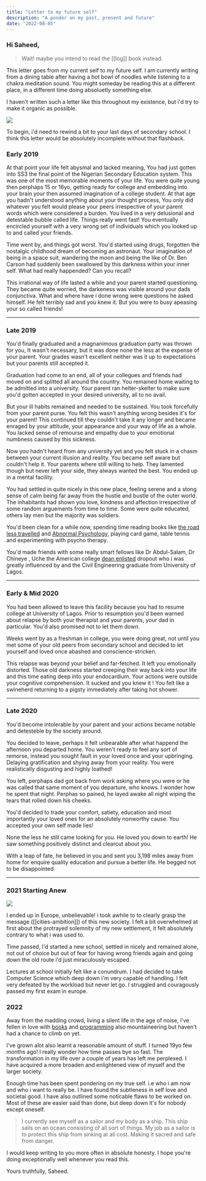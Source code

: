 ```yaml
---
title: "Letter to my future self"
description: "A ponder on my past, present and future"
date: "2022-08-05"
---
```



### Hi Saheed,

> Wait! maybe you intend to read the [[log]] book instead.

This letter goes from my current self to my future self. I am currently writing from a dining table after having a hot bowl of noodles while listening to a chakra meditation sound. You might someday be reading this at a different place, in a different time doing absoluetly something else. 

I haven't written such a letter like this throughout my existence, but i'd try to make it organic as possible. 

![](/relief.jpeg)



To begin,  i'd need to rewind a bit to your last days of secondary school. I think this letter would be absolutely incomplete without that flashback. 

### Early 2019

At that point your life felt abysmal and lacked meaning, You had just gotten into SS3 the final point of the Nigerian Secondary Education system. This was one of the most memorable moments of your life. You were quite young then  perphaps 15 or 16yo, getting ready for college and  embedding into your brain your then assumed imagination of a college student. At that age you hadn't understood anything about your thought process, You only did whatever you felt would please your peers irrespective of your parent words which were considered a burden. You lived in a very delusional and detestable bubble called life. Things really went fast! You eventually encircled yourself with a very wrong set of individuals which you looked up to and called your friends.

Time went by, and things got worst. You'd started using drugs, forgotten the nostalgic childhood dream of becoming an astronaut. Your imagination of being in a space suit, wandering the moon and being the like of  Dr. Ben Carson had suddenly been swallowed by this darkness within your inner self. What had really happended? Can you recall? 

This irrational way of life lasted a while and your parent started questioning. They became quite worried, the darkeness was visible around your dads conjunctiva. What and where have i done wrong were questions he asked himself. He felt terribly sad and you knew it. But you were to busy apeasing your so called friends!

---

### Late 2019

You'd finally graduated and a magnanimous graduation party was thrown for you, It wasn't necessary, but it was done none the less at the expense of your parent. Your grades wasn't excellent neither was it up to expectations but your parents still accepted it. 

Graduation had come to an end, all of your collegues and friends had moved on and splitted all around the country. You remained home waiting to be admitted into a university. Your parent ran helter-skelter to make sure you'd gotten accepted in your desired university, all to no avail. 

But your ill habits remained and needed to be sustained. You took forcefully from your parent purse. You felt this wasn't anything wrong besides it's for your parent! This continued till they couldn't take it any longer and became enraged by your attitude, your appearance and your way of life as a whole. You lacked  sense of remourse and empathy due to your emotional numbness caused by this sickness.

Now you hadn't heard from any university yet and you felt stuck in a chasm between your current illusion and reality. You became self aware but couldn't help it.  Your parents where still willing to help. They lamented though but never left your side, they always wanted the best. You ended up in a mental facility.

You had settled in quite nicely in this new place, feeling serene and a stong sense of calm being far away from the hustle and bustle of the outer world. The inhabitants had shown you love, kindness and affection irrespective of some random arguements from time to time. Some were quite educated, others lay men but the majority was soldiers.

You'd been clean for a while now, spending time reading books like [the road less travelled](https://www.goodreads.com/book/show/347852.The_Road_Less_Traveled) and [Abnormal Psychology](https://www.goodreads.com/book/show/773020.Abnormal_Psychology), playing card game, table tennis and experimenting with psycho therapy.

You'd made friends with some really smart fellows like Dr Abdul-Salam, Dr Chineye , Uche the American college [dean enlisted](https://en.wikipedia.org/wiki/Dean%27s_list) dropout who i was greatly influenced by and the Civil Engineering graduate from University of Lagos.

---

### Early & Mid 2020

You had been allowed to leave this facility because you had to resume college at University of Lagos. Prior to resumption you'd been warned about relapse by both your therapist and your parents, your dad in particular. You'd also promised not to let them down.

Weeks went by as a freshman in college, you were doing great, not until you met some of your old peers from secondary school and decided to let yourself and loved once abashed and conscience-stricken.

This relapse was beyond your belief and far-fetched. It left you emotionally distorted. Those old darkness started creeping their way back into your life and this time eating deep into your endocardium. Your actions were outside your cognitive comprehension. It sucked and you knew it ! You felt like a swineherd returning to a pigsty immediately after taking hot shower.


---



### Late 2020
You'd become intolerable by your parent and your actions became notable and detesteble by the society around.

You decided to leave, perhaps it felt unbearable after what happend the afternoon you departed home. You weren't ready to feel any sort of remorse, instead you sought fault in your loved once and your upbringing. Delaying gratification and shying away from your reality. You were realistically disgusting and highly loathed!

You left, perphaps dad got back from work asking where you were or he was called that same moment of you departure, who knows. I wonder how he spent that night. Perphas so pained, he layed awake all night wiping the tears that rolled down his cheeks. 

You'd decided to trade your comfort, satiety, education and most importantly your loved ones for an absolutely nonworthy cause. You accepted your own self made lies!

None the less he still came looking for you. He loved you down to earth! He saw something positively distinct and clearcut about you. 

With a leap of fate, he believed in you and sent you 3,198 miles away from home for enquire quality education and pursue a better life. He begged not to be disappointed. 

---

### 2021 Starting Anew

![](/tranquil.jpeg)

I ended up in Europe, unbelievable! i took awhile to to clearly grasp the message ([[cities-ambition]]) of this new society. I felt a bit overwhelmed at first about the protrayed solemnity of my new settlement, it felt absolutely contrary to what i was used to.

Time passed, I'd started a new school, settled in nicely and remained alone, not out of choice but out of fear for having wrong friends again and going down the old route i'd just miraculously escaped.

Lectures at school initially felt like a conundrum. I had decided to take Computer Science which deep down i'm very capable of handling. I felt very defeated by the workload but never let go. I struggled and couragously passed my first exam in europe.

### 2022




Away from the madding crowd, living a silent life in the age of noise, i've fellen in love with [books](/books) and [programming](https://github.com/ahmedsaheed) also mountaineering but haven't had a chance to climb on yet. 

I've grown alot also learnt a reasonable amount of stuff.  I turned 19yo few months ago! I really wonder how time passes bye so fast. The transformation in my life over a couple of years has left me perplexed. I have acquired a more broaden and enlightened view of myself and the larger society. 

Enough time has been spent pondering on my true self. i.e who i am now and who i want to really be. I have found the subtleness in self love and societal good. I have also outlined some noticable flaws to be worked on. Most of these are easier said than done, but deep down it's for nobody except oneself. 

> I currently see myself as a sailor and my body as a ship. This ship sails on an ocean consisting of all sort of things. My job as a sailor is to protect this ship from sinking at all cost. Making it sacred and safe from danger.

I would keep writing to you more often in absolute honesty. 
I hope you're doing exceptionally well whenever you read this.

Yours truthfully, 
Saheed.




















